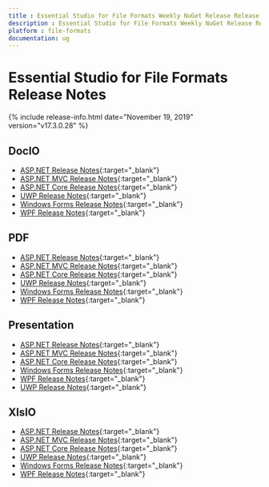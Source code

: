 ```yaml
---
title : Essential Studio for File Formats Weekly NuGet Release Release Notes  
description : Essential Studio for File Formats Weekly NuGet Release Release Notes  
platform : file-formats
documentation: ug
---
```


# Essential Studio for File Formats  Release Notes  

{% include release-info.html date="November 19, 2019" version="v17.3.0.28" %} 

## DocIO

* [ASP.NET Release Notes](/aspnet/release-notes/v17.3.0.28#docio){:target="_blank"}
* [ASP.NET MVC Release Notes](/aspnetmvc/release-notes/v17.3.0.28#docio){:target="_blank"}
* [ASP.NET Core Release Notes](/aspnet-core/release-notes/v17.3.0.28#docio){:target="_blank"}
* [UWP Release Notes](/uwp/release-notes/v17.3.0.28#docio){:target="_blank"}
* [Windows Forms Release Notes](/windowsforms/release-notes/v17.3.0.28#docio){:target="_blank"}
* [WPF Release Notes](/wpf/release-notes/v17.3.0.28#docio){:target="_blank"}


## PDF

* [ASP.NET Release Notes](/aspnet/release-notes/v17.3.0.28#pdf){:target="_blank"}
* [ASP.NET MVC Release Notes](/aspnetmvc/release-notes/v17.3.0.28#pdf){:target="_blank"}
* [ASP.NET Core Release Notes](/aspnet-core/release-notes/v17.3.0.28#pdf){:target="_blank"}
* [UWP Release Notes](/uwp/release-notes/v17.3.0.28#pdf){:target="_blank"}
* [Windows Forms Release Notes](/windowsforms/release-notes/v17.3.0.28#pdf){:target="_blank"}
* [WPF Release Notes](/wpf/release-notes/v17.3.0.28#pdf){:target="_blank"}


## Presentation

* [ASP.NET Release Notes](/aspnet/release-notes/v17.3.0.28#presentation){:target="_blank"}
* [ASP.NET MVC Release Notes](/aspnetmvc/release-notes/v17.3.0.28#presentation){:target="_blank"}
* [ASP.NET Core Release Notes](/aspnet-core/release-notes/v17.3.0.28#presentation){:target="_blank"}
* [Windows Forms Release Notes](/windowsforms/release-notes/v17.3.0.28#presentation){:target="_blank"}
* [WPF Release Notes](/wpf/release-notes/v17.3.0.28#presentation){:target="_blank"}
* [UWP Release Notes](/uwp/release-notes/v17.3.0.28#presentation){:target="_blank"}


## XlsIO

* [ASP.NET Release Notes](/aspnet/release-notes/v17.3.0.28#xlsio){:target="_blank"}
* [ASP.NET MVC Release Notes](/aspnetmvc/release-notes/v17.3.0.28#xlsio){:target="_blank"}
* [ASP.NET Core Release Notes](/aspnet-core/release-notes/v17.3.0.28#xlsio){:target="_blank"}
* [UWP Release Notes](/uwp/release-notes/v17.3.0.28#xlsio){:target="_blank"}
* [Windows Forms Release Notes](/windowsforms/release-notes/v17.3.0.28#xlsio){:target="_blank"}
* [WPF Release Notes](/wpf/release-notes/v17.3.0.28#xlsio){:target="_blank"}
